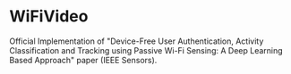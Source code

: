 # WiFiVideo
Official Implementation of "Device-Free User Authentication, Activity Classification and Tracking using Passive Wi-Fi Sensing: A Deep Learning Based Approach" paper (IEEE Sensors).
